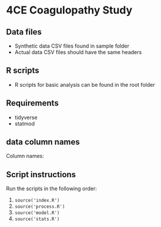 # 4CE Coagulopathy Study

## Data files
- Synthetic data CSV files found in sample folder
- Actual data CSV files should have the same headers

## R scripts
- R scripts for basic analysis can be found in the root folder

## Requirements
- tidyverse
- statmod

## data column names
Column names:


## Script instructions
Run the scripts in the following order:
1. `source('index.R')`
1. `source('process.R')`
1. `source('model.R')`
1. `source('stats.R')`
